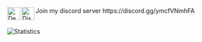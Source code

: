 <a href="https://discord.gg/ymcfVNmhFA">
  <img align="left" alt="Dem" width="30px" src="https://cdn.discordapp.com/emojis/803053340391899176.png?v=1" /> 
</a>Join my discord server
<a href="https://discord.gg/ymcfVNmhFA">
  <img align="left" alt="Discord" width="30px" src="https://raw.githubusercontent.com/anuraghazra/anuraghazra/master/assets/discord-round.svg" />
</a>https://discord.gg/ymcfVNmhFA
<br/>
<br/>




![Statistics](https://github-readme-stats.vercel.app/api?username=milkycereal&show_icons=true&icon_color=805AD5&text_color=666666&bg_color=ffffff00&hide_title=true&include_all_commits=true&count_private=true&hide_border=false&hide=contribs)

